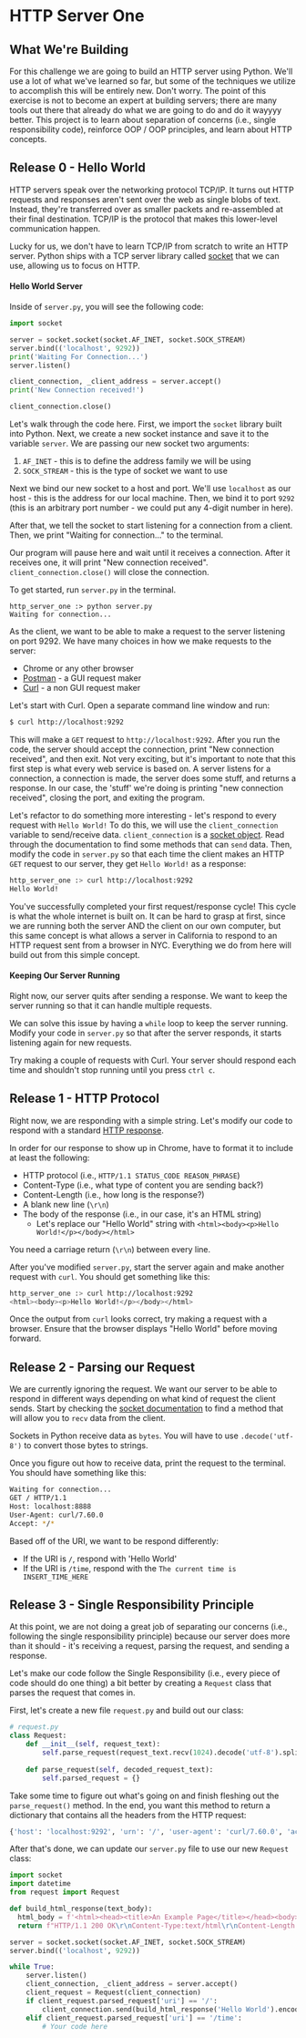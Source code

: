 # HTTP Server One

## What We're Building
For this challenge we are going to build an HTTP server using  Python. We'll use a lot of what we've learned so far, but some of the techniques we utilize to accomplish this will be entirely new. Don't worry. The point of this exercise is not to become an expert at building servers; there are many tools out there that already do what we are going to do and do it wayyyy better. This project is to learn about separation of concerns (i.e., single responsibility code), reinforce OOP / OOP principles, and learn about HTTP concepts.

## Release 0 - Hello World
HTTP servers speak over the networking protocol TCP/IP. It turns out HTTP requests and responses aren't sent over the web as single blobs of text. Instead, they're transferred over as smaller packets and re-assembled at their final destination. TCP/IP is the protocol that makes this lower-level communication happen.

Lucky for us, we don't have to learn TCP/IP from scratch to write an HTTP server. Python ships with a TCP server library called [socket](https://docs.python.org/3/library/socket.html) that we can use, allowing us to focus on HTTP.

#### Hello World Server
Inside of `server.py`, you will see the following code:

```python
import socket

server = socket.socket(socket.AF_INET, socket.SOCK_STREAM)
server.bind(('localhost', 9292))
print('Waiting For Connection...')
server.listen()

client_connection, _client_address = server.accept()
print('New Connection received!')

client_connection.close()
```

Let's walk through the code here. First, we import the `socket` library built into Python. Next, we create a new socket instance and save it to the variable `server`. We are passing our new socket two arguments:
1. `AF_INET` - this is to define the address family we will be using
2. `SOCK_STREAM` - this is the type of socket we want to use

Next we bind our new socket to a host and port. We'll use `localhost` as our host - this is the address for our local machine. Then, we bind it to port `9292` (this is an arbitrary port number - we could put any 4-digit number in here). 

After that, we tell the socket to start listening for a connection from a client. Then, we print "Waiting for connection..." to the terminal.

Our program will pause here and wait until it receives a connection. After it receives one, it will print "New connection received". `client_connection.close()` will close the connection. 

To get started, run `server.py` in the terminal.

```
http_server_one :> python server.py
Waiting for connection...
```

As the client, we want to be able to make a request to the server listening on port 9292. We have many choices in how we make requests to the server:
- Chrome or any other browser
- [Postman](https://www.getpostman.com) - a GUI request maker
- [Curl](https://curl.haxx.se/) - a non GUI request maker

Let's start with Curl. Open a separate command line window and run:

```sh
$ curl http://localhost:9292
```

This will make a `GET` request to `http://localhost:9292`. After you run the code, the server should accept the connection, print "New connection received", and then exit. Not very exciting, but it's important to note that this first step is what every web service is based on. A server listens for a connection, a connection is made, the server does some stuff, and returns a response. In our case, the 'stuff' we're doing is printing "new connection received", closing the port, and exiting the program.

Let's refactor to do something more interesting - let's respond to every request with `Hello World!` To do this, we will use the `client_connection` variable to send/receive data. `client_connection` is a [socket object](https://docs.python.org/3/library/socket.html). Read through the documentation to find some methods that can `send` data. Then, modify the code in `server.py` so that each time the client makes an HTTP `GET` request to our server, they get `Hello World!` as a response:

```sh
http_server_one :> curl http://localhost:9292
Hello World!
``` 

You've successfully completed your first request/response cycle! This cycle is what the whole internet is built on. It can be hard to grasp at first, since we are running both the server AND the client on our own computer, but this same concept is what allows a server in California to respond to an HTTP request sent from a browser in NYC. Everything we do from here will build out from this simple concept.

#### Keeping Our Server Running
Right now, our server quits after sending a response. We want to keep the server running so that it can handle multiple requests.

We can solve this issue by having a `while` loop to keep the server running. Modify your code in `server.py` so that after the server responds, it starts listening again for new requests.

Try making a couple of requests with Curl. Your server should respond each time and shouldn't stop running until you press `ctrl c`. 

## Release 1 - HTTP Protocol
Right now, we are responding with a simple string. Let's modify our code to respond with a standard [HTTP response](https://code.tutsplus.com/tutorials/http-the-protocol-every-web-developer-must-know-part-1--net-31177).

In order for our response to show up in Chrome, have to format it to include at least the following:
* HTTP protocol (i.e., `HTTP/1.1 STATUS_CODE REASON_PHRASE`)
* Content-Type (i.e., what type of content you are sending back?)
* Content-Length  (i.e., how long is the response?)
* A blank new line (`\r\n`)
* The body of the response (i.e., in our case, it's an HTML string)
    * Let's replace our "Hello World" string with `<html><body><p>Hello World!</p></body></html>`

You need a carriage return (`\r\n`) between every line.

After you've modified `server.py`, start the server again and make another request with `curl`. You should get something like this:

```bash
http_server_one :> curl http://localhost:9292
<html><body><p>Hello World!</p></body></html>
```

Once the output from `curl` looks correct, try making a request with a browser. Ensure that the browser displays "Hello World" before moving forward.

## Release 2 - Parsing our Request
We are currently ignoring the request. We want our server to be able to respond in different ways depending on what kind of request the client sends. Start by checking the [socket documentation](https://docs.python.org/3/library/socket.html) to find a method that will allow you to `recv` data from the client.

Sockets in Python receive data as `bytes`. You will have to use `.decode('utf-8')` to convert those bytes to strings.

Once you figure out how to receive data, print the request to the terminal. You should have something like this:  

```bash
Waiting for connection...
GET / HTTP/1.1
Host: localhost:8888
User-Agent: curl/7.60.0
Accept: */*
```

Based off of the URI, we want to be respond differently:
- If the URI is `/`, respond with 'Hello World'
- If the URI is `/time`, respond with the `The current time is INSERT_TIME_HERE`

## Release 3 - Single Responsibility Principle
At this point, we are not doing a great job of separating our concerns (i.e., following the single responsibility principle) because our server does more than it should - it's receiving a request, parsing the request, and sending a response.

Let's make our code follow the Single Responsibility (i.e., every piece of code should do one thing) a bit better by creating a `Request` class that parses the request that comes in. 

First, let's create a new file `request.py` and build out our class:

```Python 
# request.py 
class Request:
    def __init__(self, request_text):
        self.parse_request(request_text.recv(1024).decode('utf-8').split('\r\n'))
    
    def parse_request(self, decoded_request_text):
        self.parsed_request = {}
```

Take some time to figure out what's going on and finish fleshing out the `parse_request()` method. In the end, you want this method to return a dictionary that contains all the headers from the HTTP request: 

```python
{'host': 'localhost:9292', 'urn': '/', 'user-agent': 'curl/7.60.0', 'accept': '*/*', }
```

After that's done, we can update our `server.py` file to use our new `Request` class: 

```Python
import socket
import datetime
from request import Request

def build_html_response(text_body):
  html_body = f'<html><head><title>An Example Page</title></head><body>{text_body}</body></html>'
  return f"HTTP/1.1 200 OK\r\nContent-Type:text/html\r\nContent-Length:{len(html_body)}\r\n\r\n{html_body}"

server = socket.socket(socket.AF_INET, socket.SOCK_STREAM)
server.bind(('localhost', 9292))

while True:
    server.listen()
    client_connection, _client_address = server.accept()
    client_request = Request(client_connection)
    if client_request.parsed_request['uri'] == '/':
        client_connection.send(build_html_response('Hello World').encode())
    elif client_request.parsed_request['uri'] == '/time':
        # Your code here
```
